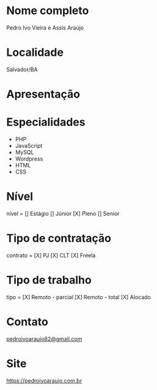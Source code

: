 # Nome completo
Pedro Ivo Vieira e Assis Araújo

# Localidade
Salvador/BA

# Apresentação

# Especialidades
* PHP
* JavaScript
* MySQL
* Wordpress
* HTML
* CSS

# Nível
nivel = [] Estágio [] Júnior [X] Pleno [] Senior

# Tipo de contratação
contrato = [X] PJ [X] CLT [X] Freela

# Tipo de trabalho
tipo = [X] Remoto - parcial [X] Remoto - total [X] Alocado

# Contato
pedroivoaraujo82@gmail.com

# Site
https://pedroivoaraujo.com.br
